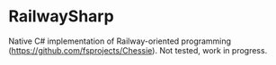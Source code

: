 # RailwaySharp
Native C# implementation of Railway-oriented programming (https://github.com/fsprojects/Chessie).
Not tested, work in progress.

